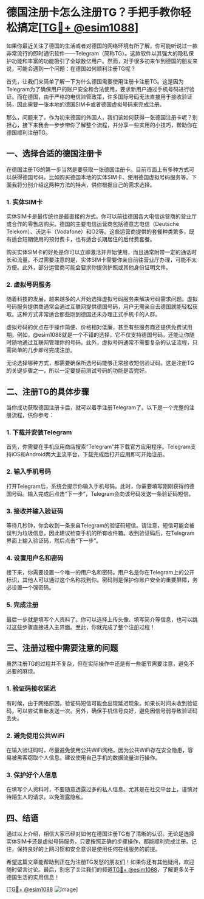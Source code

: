 # 德国注册卡怎么注册TG？手把手教你轻松搞定[[TG💪+ @esim1088](https://t.me/s/esim1088)]

如果你最近关注了德国的生活或者对德国的网络环境有所了解，你可能听说过一款非常流行的即时通讯软件——Telegram（简称TG）。这款软件以其强大的隐私保护功能和丰富的功能吸引了全球数亿用户。然而，对于很多初来乍到德国的朋友来说，可能会遇到一个问题：在德国如何顺利注册TG呢？

首先，让我们来简单了解一下为什么德国需要使用注册卡注册TG。这是因为Telegram为了确保用户的账户安全和合法使用，要求新用户通过手机号码进行验证。而在德国，由于严格的电信监管政策，许多国际号码无法直接用于接收验证码，因此需要一张本地的德国SIM卡或者德国虚拟号码来完成注册。

那么，问题来了，作为初来德国的外国人，我们该如何获得一张德国注册卡呢？别担心，接下来我会一步步带你了解整个流程，并分享一些实用的小技巧，帮助你在德国顺利注册TG。

## 一、选择合适的德国注册卡

在德国注册TG的第一步当然是要获取一张德国注册卡。目前市面上有多种方式可以获得德国号码，比如购买德国本地的实体SIM卡、使用德国虚拟号码服务等。下面我将分别介绍这两种方法的特点，供你根据自己的需求选择。

### 1. 实体SIM卡

实体SIM卡是最传统也是最直接的方式。你可以前往德国各大电信运营商的营业厅或合作的零售店购买。德国的主要电信运营商包括德意志电信（Deutsche Telekom）、沃达丰（Vodafone）和O2等。这些运营商提供的套餐种类繁多，既有适合短期使用的预付费卡，也有适合长期居住的后付费套餐。

购买实体SIM卡的好处是你可以立即激活并开始使用，而且通常附带一定的通话时长和流量。不过需要注意的是，实体SIM卡需要你亲自前往营业厅办理，可能不太方便。此外，部分运营商可能会要求你提供护照或其他身份证明文件。

### 2. 虚拟号码服务

随着科技的发展，越来越多的人开始选择虚拟号码服务来解决号码需求问题。虚拟号码服务提供商通常会通过互联网提供德国号码，用户无需亲自去德国就能轻松获取。这种方式非常适合那些刚到德国还未办理正式手机卡的人群。

虚拟号码的优点在于操作简便、价格相对低廉，甚至有些服务商还提供免费试用期。例如，@esim1088就是一个不错的选择，它不仅支持德国号码，还能让你随时随地通过互联网管理你的号码。此外，虚拟号码通常不需要复杂的认证流程，只需简单的几步即可完成注册。

无论选择哪种方式，都需要确保所选号码能够正常接收短信验证码。这是注册TG的关键步骤之一，所以一定要提前测试号码的功能是否完好。

## 二、注册TG的具体步骤

当你成功获取德国注册卡后，就可以着手注册Telegram了。以下是一个完整的注册流程，供你参考：

### 1. 下载并安装Telegram

首先，你需要在手机应用商店搜索“Telegram”并下载官方应用程序。Telegram支持iOS和Android两大主流平台，下载完成后打开应用即可开始注册。

### 2. 输入手机号码

打开Telegram后，系统会提示你输入手机号码。此时，你需要填写刚刚获得的德国号码。输入完成后点击“下一步”，Telegram会向该号码发送一条验证码短信。

### 3. 接收并输入验证码

等待几秒钟，你会收到一条来自Telegram的验证码短信。请注意，短信可能会被误判为垃圾信息，因此建议检查手机的所有收件箱。收到验证码后，在Telegram界面上输入验证码，然后点击“下一步”。

### 4. 设置用户名和密码

接下来，你需要设置一个唯一的用户名和密码。用户名是你在Telegram上的公开标识，其他人可以通过这个名称找到你。密码则是保护你账户安全的重要屏障，务必设置一个强密码。

### 5. 完成注册

最后一步就是填写个人资料了。你可以选择上传头像、填写简介等信息，也可以跳过这些步骤直接进入主界面。至此，你就完成了整个注册过程！

## 三、注册过程中需要注意的问题

虽然注册TG的过程并不复杂，但在实际操作中还是有一些细节需要注意，避免不必要的麻烦。

### 1. 验证码接收延迟

有时候，由于网络原因，验证码短信可能会出现延迟现象。如果长时间未收到验证码，可以尝试重新发送一次。另外，确保手机信号良好，避免因信号弱导致验证码丢失。

### 2. 避免使用公共WiFi

在输入验证码时，尽量避免使用公共WiFi网络。因为公共WiFi存在安全隐患，容易被黑客窃取个人信息。建议使用自己手机的数据流量进行操作。

### 3. 保护好个人信息

在填写个人资料时，不要随意透露过多的私人信息。尤其是在社交平台上，谨慎对待陌生人的请求，以免泄露隐私。

## 四、结语

通过以上介绍，相信大家已经对如何在德国注册TG有了清晰的认识。无论是选择实体SIM卡还是虚拟号码服务，只要按照正确的步骤操作，都能顺利完成注册。记住，保持良好的上网习惯和安全意识是使用任何在线服务的前提。

希望这篇文章能帮助到正在为注册TG发愁的朋友们！如果你还有其他疑问，欢迎随时留言讨论。最后，别忘了关注我们的频道[TG💪+ @esim1088](https://t.me/s/esim1088)，了解更多关于德国生活的实用信息！

[[TG💪+ @esim1088](https://t.me/s/esim1088) ![Image](https://i.postimg.cc/4NQfJmqS/Snipaste-2025-05-13-00-14-12.png)]